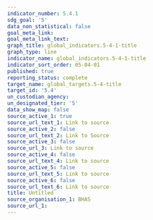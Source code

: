 ```yaml
---
indicator_number: 5.4.1
sdg_goal: '5'
data_non_statistical: false
goal_meta_link: 
goal_meta_link_text: 
graph_title: global_indicators.5-4-1-title
graph_type: line
indicator_name: global_indicators.5-4-1-title
indicator_sort_order: 05-04-01
published: true
reporting_status: complete
target_name: global_targets.5-4-title
target_id: '5.4'
un_custodian_agency:
un_designated_tier: '5'
data_show_map: false
source_active_1: true
source_url_text_1: Link to source
source_active_2: false
source_url_text_2: Link to Source
source_active_3: false
source_url_3: Link to source
source_active_4: false
source_url_text_4: Link to source
source_active_5: false
source_url_text_5: Link to source
source_active_6: false
source_url_text_6: Link to source
title: Untitled
source_organisation_1: BHAS 
source_url_1: 
---
```

